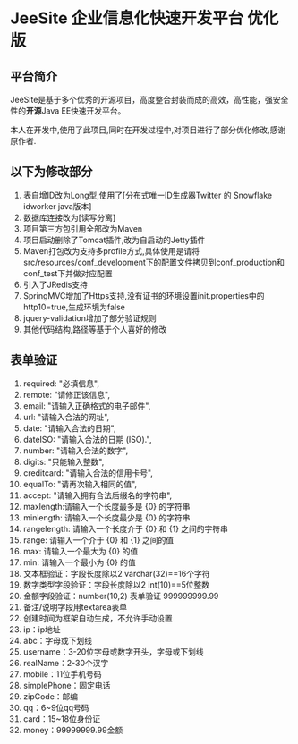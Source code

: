 # JeeSite 企业信息化快速开发平台 优化版

## 平台简介

JeeSite是基于多个优秀的开源项目，高度整合封装而成的高效，高性能，强安全性的**开源**Java EE快速开发平台。

本人在开发中,使用了此项目,同时在开发过程中,对项目进行了部分优化修改,感谢原作者.

## 以下为修改部分

1.	表自增ID改为Long型,使用了[分布式唯一ID生成器Twitter 的 Snowflake idworker java版本]
2.	数据库连接改为[读写分离]
3.	项目第三方包引用全部改为Maven
4.	项目启动删除了Tomcat插件,改为自启动的Jetty插件
5.	Maven打包改为支持多profile方式,具体使用是请将src/resources/conf_development下的配置文件拷贝到conf_production和conf_test下并做对应配置
6.	引入了JRedis支持
7.	SpringMVC增加了Https支持,没有证书的环境设置init.properties中的http10=true,生成环境为false
8.	jquery-validation增加了部分验证规则
9.	其他代码结构,路径等基于个人喜好的修改


## 表单验证
1.	required: "必填信息",
2.	remote: "请修正该信息",
3.	email: "请输入正确格式的电子邮件",
4.	url: "请输入合法的网址",
5.	date: "请输入合法的日期",
6.	dateISO: "请输入合法的日期 (ISO).",
7.	number: "请输入合法的数字",
8.	digits: "只能输入整数",
9.	creditcard: "请输入合法的信用卡号",
10.	equalTo: "请再次输入相同的值",
11.	accept: "请输入拥有合法后缀名的字符串",
12.	maxlength:请输入一个长度最多是 {0} 的字符串
13.	minlength: 请输入一个长度最少是 {0} 的字符串
14.	rangelength: 请输入一个长度介于 {0} 和 {1} 之间的字符串
15.	range: 请输入一个介于 {0} 和 {1} 之间的值
16.	max: 请输入一个最大为 {0} 的值
17.	min: 请输入一个最小为 {0} 的值
18.	文本框验证：字段长度除以2 varchar(32)==16个字符
19.	数字类型字段验证：字段长度除以2 int(10)==5位整数
20.	金额字段验证：number(10,2) 表单验证 999999999.99
21.	备注/说明字段用textarea表单
22.	创建时间为框架自动生成，不允许手动设置
23.	ip：ip地址
24.	abc：字母或下划线
25.	username：3-20位字母或数字开头，字母或下划线
26.	realName：2-30个汉字
27.	mobile：11位手机号码
28.	simplePhone：固定电话
29.	zipCode：邮编
30.	qq：6~9位qq号码
31.	card：15~18位身份证
32.	money：99999999.99金额
